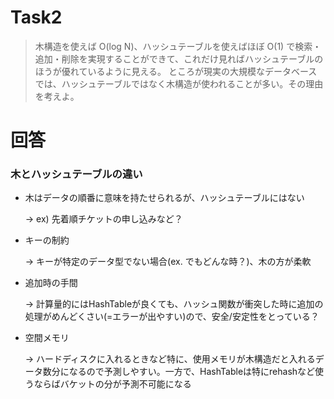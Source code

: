 # Task2

> 木構造を使えば O(log N)、ハッシュテーブルを使えばほぼ O(1) で検索・追加・削除を実現することができて、これだけ見ればハッシュテーブルのほうが優れているように見える。
> ところが現実の大規模なデータベースでは、ハッシュテーブルではなく木構造が使われることが多い。その理由を考えよ。

# 回答
### 木とハッシュテーブルの違い
* 木はデータの順番に意味を持たせられるが、ハッシュテーブルにはない

    -> ex) 先着順チケットの申し込みなど？


* キーの制約

    -> キーが特定のデータ型でない場合(ex. でもどんな時？)、木の方が柔軟


* 追加時の手間

    -> 計算量的にはHashTableが良くても、ハッシュ関数が衝突した時に追加の処理がめんどくさい(=エラーが出やすい)ので、安全/安定性をとっている？


* 空間メモリ

    -> ハードディスクに入れるときなど特に、使用メモリが木構造だと入れるデータ数分になるので予測しやすい。一方で、HashTableは特にrehashなど使うならばバケットの分が予測不可能になる
